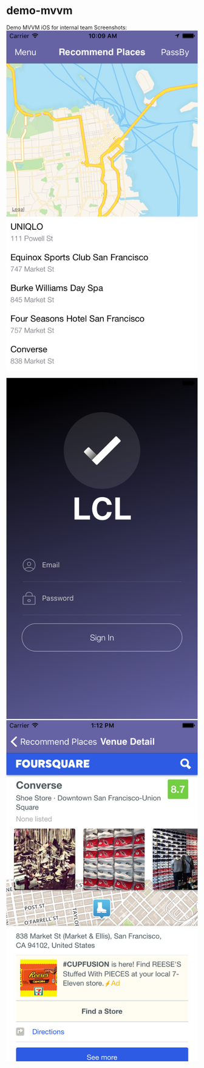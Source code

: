 # demo-mvvm
Demo MVVM iOS for internal team
Screenshots:
![Home](https://github.com/hailcl/demo-mvvm/blob/develop/MVVMDemo/screenshot1.png "Home")

![Authorize](https://github.com/hailcl/demo-mvvm/blob/develop/MVVMDemo/screenshot2.png "Authorize")
![Venue](https://github.com/hailcl/demo-mvvm/blob/develop/MVVMDemo/screenshot3.png "Venue")
